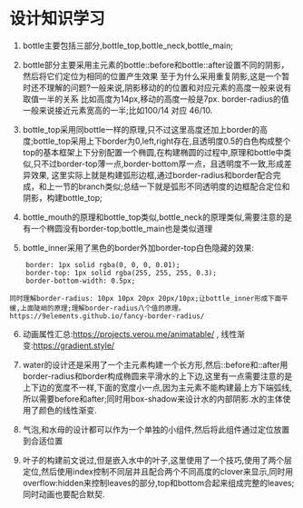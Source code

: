 # 设计知识学习

1. bottle主要包括三部分,bottle_top,bottle_neck,bottle_main;

2. bottle部分主要采用主元素的bottle::before和bottle::after设置不同的阴影，然后将它们定位为相同的位置产生效果
   至于为什么采用重复阴影,这是一个暂时还不理解的问题?一般来说,阴影移动的的位置和对应元素的高度一般来说有取值一半的关系
   比如高度为14px,移动的高度一般是7px.  border-radius的值一般来说接近元素宽高的一半;比如100/14 对应 46/10.  

3. bottle_top采用同bottle一样的原理,只不过这里高度还加上border的高度;bottle_top采用上下border为0,left,right存在,且透明度0.5的白色构成整个top的基本框架上下分别配置一个椭圆,在构建椭圆的过程中,原理和bottle中类似,只不过border-top薄一点,border-bottom厚一点，且透明度不一致,形成差异效果,
这里实际上就是构建弧形边框,通过border-radius和border配合完成，和上一节的branch类似;总结一下就是弧形不同透明度的边框配合定位和阴影，构建bottle_top;

4. bottle_mouth的原理和bottle_top类似,bottle_neck的原理类似,需要注意的是有一个椭圆没有border-top;bottle_main也是类似道理

5. bottle_inner采用了黑色的border外加border-top白色隐藏的效果:
```
    border: 1px solid rgba(0, 0, 0, 0.01);
    border-top: 1px solid rgba(255, 255, 255, 0.3);
    border-bottom-width: 0.5px;
```
    同时理解border-radius: 10px 10px 20px 20px/10px;让bottle_inner形成下面平缓,上面陡峭的原理;理解border-radius八个值的原理。
    https://9elements.github.io/fancy-border-radius/
6. 动画属性汇总:https://projects.verou.me/animatable/ , 线性渐变:https://gradient.style/

7. water的设计还是采用了一个主元素构建一个长方形,然后::before和::after用border-radius和border构成椭圆来平滑水的上下边,这里有一点需要注意的是
    上下边的宽度不一样,下面的宽度小一点,因为主元素不能构建最上方下端弧线,所以需要before和after;同时用box-shadow来设计水的内部阴影.水的主体使用了颜色的线性渐变.

8. 气泡,和水母的设计都可以作为一个单独的小组件,然后将此组件通过定位放置到合适位置

9. 叶子的构建前文说过,但是嵌入水中的叶子,这里使用了一个技巧,使用了两个层定位,然后使用index控制不同层并且配合两个不同高度的clover来显示,同时用overflow:hidden来控制leaves的部分,top和bottom合起来组成完整的leaves;同时动画也要配合默契.